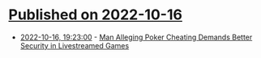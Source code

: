 # [Published on 2022-10-16](index.md)

* [2022-10-16, 19:23:00](https://games.slashdot.org/story/22/10/16/1921238/man-alleging-poker-cheating-demands-better-security-in-livestreamed-games?utm_source=rss1.0mainlinkanon&utm_medium=feed) - [Man Alleging Poker Cheating Demands Better Security in Livestreamed Games](https://games.slashdot.org/story/22/10/16/1921238/man-alleging-poker-cheating-demands-better-security-in-livestreamed-games?utm_source=rss1.0mainlinkanon&utm_medium=feed)
